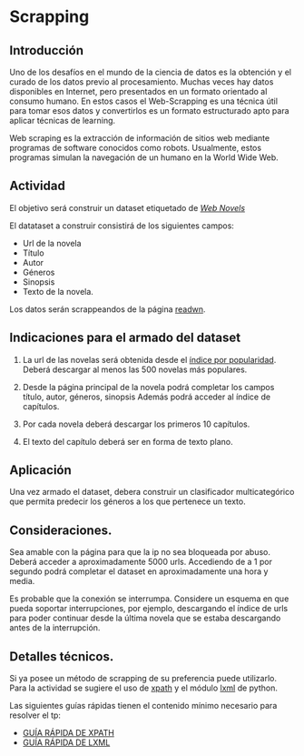 # Scrapping

## Introducción

Uno de los desafíos en el mundo de la ciencia de datos es la obtención y el curado de los datos previo al procesamiento.
Muchas veces hay datos disponibles en Internet, pero presentados en un formato orientado al consumo humano. En estos
casos el Web-Scrapping es una técnica útil para tomar esos datos y convertirlos es un formato estructurado apto para
aplicar técnicas de learning.

Web scraping es la extracción de información de sitios web mediante programas de software conocidos como robots. 
Usualmente, estos programas simulan la navegación de un humano en la World Wide Web.

## Actividad

El objetivo será construir un dataset etiquetado de *[Web Novels](https://en.wikipedia.org/wiki/Web_fiction)*

El datataset a construir consistirá de los siguientes campos:

* Url de la novela
* Título
* Autor
* Géneros
* Sinopsis
* Texto de la novela.


Los datos serán scrappeandos de la página [readwn](https://www.readwn.com).

## Indicaciones para el armado del dataset 

1) La url de las novelas será obtenida desde el [índice por popularidad](https://www.readwn.com/list/all/all-onclick-0.html).
Deberá descargar al menos las 500 novelas más populares.

2) Desde la página principal de la novela podrá completar los campos título, autor, géneros, sinopsis
Además podrá acceder al índice de capítulos.

3) Por cada novela deberá descargar los primeros 10 capítulos.

4) El texto del capítulo deberá ser en forma de texto plano.

## Aplicación

Una vez armado el dataset, debera construir un clasificador multicategórico que permita predecir los géneros a
los que pertenece un texto.

## Consideraciones.

Sea amable con la página para que la ip no sea bloqueada por abuso. Deberá acceder a aproximadamente 5000 urls. Accediendo
de a 1 por segundo podrá completar el dataset en aproximadamente una hora y media.

Es probable que la conexión se interrumpa. Considere un esquema en que pueda soportar interrupciones, por ejemplo, descargando
el índice de urls para poder continuar desde la última novela que se estaba descargando antes de la interrupción.

## Detalles técnicos.

Si ya posee un método de scrapping de su preferencia puede utilizarlo. Para la actividad se sugiere el uso de 
[xpath](https://www.w3schools.com/xml/xpath_intro.asp) y el módulo [lxml](https://lxml.de/) de python.

Las siguientes guías rápidas tienen el contenido mínimo necesario para resolver el tp:

* [GUÍA RÁPIDA DE XPATH](XPATH_QUICKSTART.md)
* [GUÍA RÁPIDA DE LXML](LXML_QUICKSTART.md)